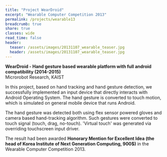 ```yaml
---
title: "Project WearDroid"
excerpt: "Wearable Computer Competition 2013"
permalink: /projects/wearable13
breadcrumb: true
share: true
classes: wide
read_time: false
header:
  teaser: /assets/images/20131107_wearable_teaser.jpg
  header: /assets/images/20131107_wearable_teaser.jpg
---
```


**WearDroid - Hand gesture based wearable platform with full android compatibility (2014-2015)**  
Microrobot Research, KAIST

In this project, based on hand tracking and hand gesture detection, we successfully implemented an input device that directly interacts with Android Operating System. The hand gesture is converted to touch motion, which is simulated on general mobile device that runs Android. 

The hand gesture was detected both using flex sensor powered gloves and camera based hand-tracking algorithm. Such gestures were converted to touch signal (touch, drag, no-touch). 'Virtual touch' was generated via overriding touchscreen input driver. 

The result had been awarded **Honorary Mention for Excellent Idea (the head of Korea Institute of Next Generation Computing, 900$)** in the Wearable Computer Competition 2013. 